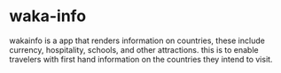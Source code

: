 # waka-info
wakainfo is a app that renders information on countries, these include currency, hospitality, schools, and other attractions. this is to enable travelers with first hand information on the countries they intend to visit.
